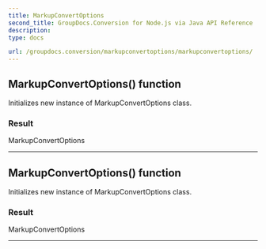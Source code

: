 ```yaml
---
title: MarkupConvertOptions
second_title: GroupDocs.Conversion for Node.js via Java API Reference
description: 
type: docs

url: /groupdocs.conversion/markupconvertoptions/markupconvertoptions/
---
```


## MarkupConvertOptions() function

 Initializes new instance of  MarkupConvertOptions class.
 

### Result
MarkupConvertOptions


---


## MarkupConvertOptions() function

 Initializes new instance of  MarkupConvertOptions class.
 

### Result
MarkupConvertOptions


---


